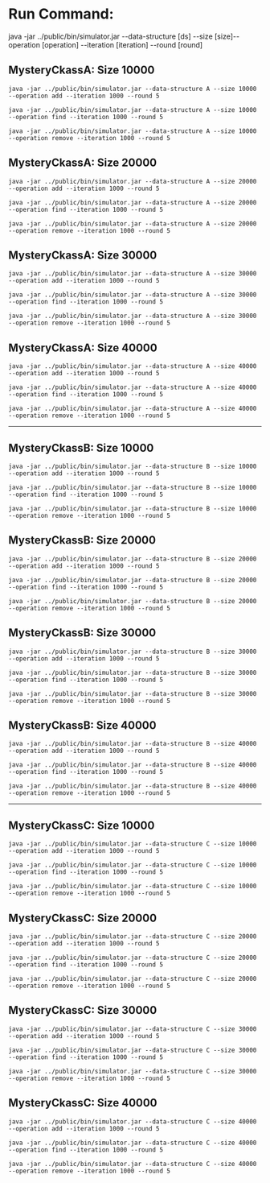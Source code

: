 # Run Command:

java -jar ../public/bin/simulator.jar --data-structure [ds] --size [size]--operation [operation] --iteration [iteration] --round [round]

## MysteryCkassA: Size 10000

```
java -jar ../public/bin/simulator.jar --data-structure A --size 10000 --operation add --iteration 1000 --round 5
```

```
java -jar ../public/bin/simulator.jar --data-structure A --size 10000 --operation find --iteration 1000 --round 5
```

```
java -jar ../public/bin/simulator.jar --data-structure A --size 10000 --operation remove --iteration 1000 --round 5
```

## MysteryCkassA: Size 20000

```
java -jar ../public/bin/simulator.jar --data-structure A --size 20000 --operation add --iteration 1000 --round 5
```

```
java -jar ../public/bin/simulator.jar --data-structure A --size 20000 --operation find --iteration 1000 --round 5
```

```
java -jar ../public/bin/simulator.jar --data-structure A --size 20000 --operation remove --iteration 1000 --round 5
```

## MysteryCkassA: Size 30000

```
java -jar ../public/bin/simulator.jar --data-structure A --size 30000 --operation add --iteration 1000 --round 5
```

```
java -jar ../public/bin/simulator.jar --data-structure A --size 30000 --operation find --iteration 1000 --round 5
```

```
java -jar ../public/bin/simulator.jar --data-structure A --size 30000 --operation remove --iteration 1000 --round 5
```

## MysteryCkassA: Size 40000

```
java -jar ../public/bin/simulator.jar --data-structure A --size 40000 --operation add --iteration 1000 --round 5
```

```
java -jar ../public/bin/simulator.jar --data-structure A --size 40000 --operation find --iteration 1000 --round 5
```

```
java -jar ../public/bin/simulator.jar --data-structure A --size 40000 --operation remove --iteration 1000 --round 5
```

---

## MysteryCkassB: Size 10000

```
java -jar ../public/bin/simulator.jar --data-structure B --size 10000 --operation add --iteration 1000 --round 5
```

```
java -jar ../public/bin/simulator.jar --data-structure B --size 10000 --operation find --iteration 1000 --round 5
```

```
java -jar ../public/bin/simulator.jar --data-structure B --size 10000 --operation remove --iteration 1000 --round 5
```

## MysteryCkassB: Size 20000

```
java -jar ../public/bin/simulator.jar --data-structure B --size 20000 --operation add --iteration 1000 --round 5
```

```
java -jar ../public/bin/simulator.jar --data-structure B --size 20000 --operation find --iteration 1000 --round 5
```

```
java -jar ../public/bin/simulator.jar --data-structure B --size 20000 --operation remove --iteration 1000 --round 5
```

## MysteryCkassB: Size 30000

```
java -jar ../public/bin/simulator.jar --data-structure B --size 30000 --operation add --iteration 1000 --round 5
```

```
java -jar ../public/bin/simulator.jar --data-structure B --size 30000 --operation find --iteration 1000 --round 5
```

```
java -jar ../public/bin/simulator.jar --data-structure B --size 30000 --operation remove --iteration 1000 --round 5
```

## MysteryCkassB: Size 40000

```
java -jar ../public/bin/simulator.jar --data-structure B --size 40000 --operation add --iteration 1000 --round 5
```

```
java -jar ../public/bin/simulator.jar --data-structure B --size 40000 --operation find --iteration 1000 --round 5
```

```
java -jar ../public/bin/simulator.jar --data-structure B --size 40000 --operation remove --iteration 1000 --round 5
```

---

## MysteryCkassC: Size 10000

```
java -jar ../public/bin/simulator.jar --data-structure C --size 10000 --operation add --iteration 1000 --round 5
```

```
java -jar ../public/bin/simulator.jar --data-structure C --size 10000 --operation find --iteration 1000 --round 5
```

```
java -jar ../public/bin/simulator.jar --data-structure C --size 10000 --operation remove --iteration 1000 --round 5
```

## MysteryCkassC: Size 20000

```
java -jar ../public/bin/simulator.jar --data-structure C --size 20000 --operation add --iteration 1000 --round 5
```

```
java -jar ../public/bin/simulator.jar --data-structure C --size 20000 --operation find --iteration 1000 --round 5
```

```
java -jar ../public/bin/simulator.jar --data-structure C --size 20000 --operation remove --iteration 1000 --round 5
```

## MysteryCkassC: Size 30000

```
java -jar ../public/bin/simulator.jar --data-structure C --size 30000 --operation add --iteration 1000 --round 5
```

```
java -jar ../public/bin/simulator.jar --data-structure C --size 30000 --operation find --iteration 1000 --round 5
```

```
java -jar ../public/bin/simulator.jar --data-structure C --size 30000 --operation remove --iteration 1000 --round 5
```

## MysteryCkassC: Size 40000

```
java -jar ../public/bin/simulator.jar --data-structure C --size 40000 --operation add --iteration 1000 --round 5
```

```
java -jar ../public/bin/simulator.jar --data-structure C --size 40000 --operation find --iteration 1000 --round 5
```

```
java -jar ../public/bin/simulator.jar --data-structure C --size 40000 --operation remove --iteration 1000 --round 5
```